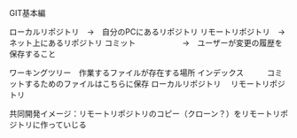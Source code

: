 GIT基本編

ローカルリポジトリ　→　自分のPCにあるリポジトリ
リモートリポジトリ　→　ネット上にあるリポジトリ
コミット　　　　　　→　ユーザーが変更の履歴を保存すること

ワーキングツリー　作業するファイルが存在する場所
インデックス　　　コミットするためのファイルはこちらに保存
ローカルリポジトリ　
リモートリポジトリ

共同開発イメージ：リモートリポジトリのコピー（クローン？）をリモートリポジトリに作っていじる
